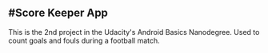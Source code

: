 #Score Keeper App
-----------------
This is the 2nd project in the Udacity's Android Basics Nanodegree.
Used to count goals and fouls during a football match.
